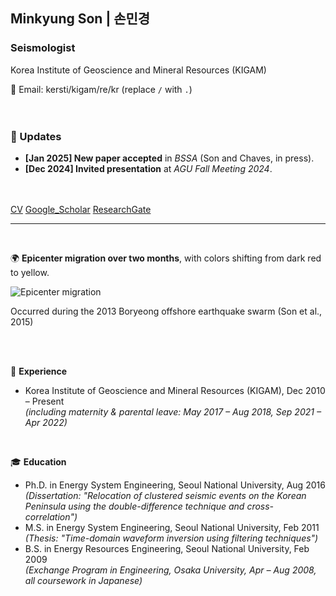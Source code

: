 ## Minkyung Son | 손민경
### Seismologist
Korea Institute of Geoscience and Mineral Resources (KIGAM)  

📧 Email: kersti/kigam/re/kr (replace `/` with `.`)  
<br><br>

### 📢 Updates
- **[Jan 2025] New paper accepted** in *BSSA* (Son and Chaves, in press).
- **[Dec 2024] Invited presentation** at *AGU Fall Meeting 2024*.
<br><br><br>

[CV](http://)
[Google_Scholar](https://scholar.google.com/citations?user=3ssY-5gAAAAJ&hl=en)
[ResearchGate](https://www.researchgate.net/profile/Minkyung-Son?ev=hdr_xprf)
<br>


---
<br>
<!--<details open>
  <summary><u>2013 Boryeong offshore earthquake sequence</u></summary> -->

🌍 **Epicenter migration over two months**, 
with colors shifting from dark red to yellow. 

  ![Epicenter migration](https://static-content.springer.com/esm/art%3A10.1007%2Fs12303-014-0038-2/MediaObjects/12303_2014_38_MOESM1_ESM.gif)

Occurred during the 2013 Boryeong offshore earthquake swarm (Son et al., 2015)<br>  
<!--</details>-->


<!--<details open>
  <summary><u>Experience & Education</u></summary>-->
<br>

<!--<details open>
  <summary><u>Experience & Education</u></summary>-->
<br>

💼 **Experience**  
- Korea Institute of Geoscience and Mineral Resources (KIGAM), Dec 2010 – Present  
  *(including maternity & parental leave: May 2017 – Aug 2018, Sep 2021 – Apr 2022)*  
<br>

🎓 **Education**  
- Ph.D. in Energy System Engineering, Seoul National University, Aug 2016  
  *(Dissertation: "Relocation of clustered seismic events on the Korean Peninsula using the double-difference technique and cross-correlation")*  
- M.S. in Energy System Engineering, Seoul National University, Feb 2011  
  *(Thesis: "Time-domain waveform inversion using filtering techniques")*  
- B.S. in Energy Resources Engineering, Seoul National University, Feb 2009  
  *(Exchange Program in Engineering, Osaka University, Apr – Aug 2008, all coursework in Japanese)*  

<!--</details>-->
<br><br><br>






